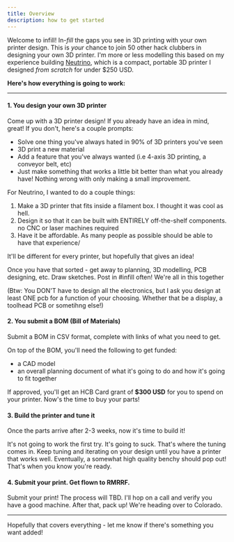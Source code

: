 ```yaml
---
title: Overview
description: how to get started
---
```


Welcome to infill! In-*fill* the gaps you see in 3D printing with your own printer design. This is *your* chance to join 50 other hack clubbers in designing your own 3D printer. I'm more or less modelling this based on my experience building [Neutrino](https://theopenary.com/neutrino), which is a compact, portable 3D printer I designed *from scratch* for under $250 USD. 

**Here's how everything is going to work:**

--- 

#### 1. You design your own 3D printer
Come up with a 3D printer design! If you already have an idea in mind, great! If you don't, here's a couple prompts:

- Solve one thing you've always hated in 90% of 3D printers you've seen
- 3D print a new material
- Add a feature that you've always wanted (i.e 4-axis 3D printing, a conveyor belt, etc)
- Just make something that works a little bit better than what you already have! Nothing wrong with only making a small improvement.

For Neutrino, I wanted to do a couple things:
1) Make a 3D printer that fits inside a filament box. I thought it was cool as hell.
2) Design it so that it can be built with ENTIRELY off-the-shelf components. no CNC or laser machines required
3) Have it be affordable. As many people as possible should be able to have that experience/

It'll be different for every printer, but hopefully that gives an idea!

Once you have that sorted - get away to planning, 3D modelling, PCB designing, etc. Draw sketches. Post in #infill often! We're all in this together

(Btw: You DON'T have to design all the electronics, but I ask you design at least ONE pcb for a function of your choosing. Whether that be a display, a toolhead PCB or sometihng else!)

#### 2. You submit a BOM (Bill of Materials)
Submit a BOM in CSV format, complete with links of what you need to get.

On top of the BOM, you'll need the following to get funded:
- a CAD model
- an overall planning document of what it's going to do and how it's going to fit together

If approved, you'll get an HCB Card grant of **$300 USD** for you to spend on your printer. Now's the time to buy your parts!

#### 3. Build the printer and tune it 
Once the parts arrive after 2-3 weeks, now it's time to build it!

It's not going to work the first try. It's going to suck. That's where the tuning comes in. Keep tuning and iterating on your design until you have a printer that works well. Eventually, a somewhat high quality benchy should pop out! That's when you know you're ready.

#### 4. Submit your print. Get flown to RMRRF.
Submit your print! The process will TBD. I'll hop on a call and verify you have a good machine. After that, pack up! We're heading over to Colorado.

---

Hopefully that covers everything - let me know if there's something you want added!